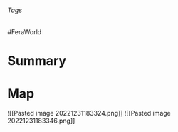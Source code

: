 ###### Tags

#FeraWorld

# Summary

# Map
![[Pasted image 20221231183324.png]]
![[Pasted image 20221231183346.png]]